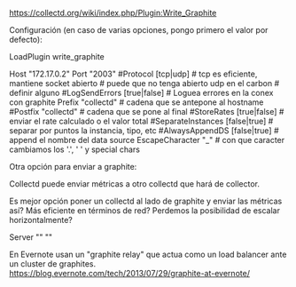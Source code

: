https://collectd.org/wiki/index.php/Plugin:Write_Graphite

Configuración (en caso de varias opciones, pongo primero el valor por defecto):

LoadPlugin write_graphite

<Plugin write_graphite>
  <Carbon>
    Host "172.17.0.2"
    Port "2003"
    #Protocol [tcp|udp] # tcp es eficiente, mantiene socket abierto
                        # puede que no tenga abierto udp en el carbon
			# definir alguno
    #LogSendErrors [true|false] # Loguea errores en la conex con graphite
    Prefix "collectd" # cadena que se antepone al hostname
    #Postfix "collectd" # cadena que se pone al final
    #StoreRates [true|false] # enviar el rate calculado o el valor total
    #SeparateInstances [false|true] # separar por puntos la instancia, tipo, etc
    #AlwaysAppendDS [false|true] # append el nombre del data source
    EscapeCharacter "_" # con que caracter cambiamos los '.', ' ' y special chars
  </Carbon>
</Plugin>


Otra opción para enviar a graphite:

Collectd puede enviar métricas a otro collectd que hará de collector.

Es mejor opción poner un collectd al lado de graphite y enviar las métricas así?
Más eficiente en términos de red?
Perdemos la posibilidad de escalar horizontalmente?


<Plugin network>
  Server "<your-docker-host>" "<the-collectd-port-likely-49153>"
</Plugin network>



En Evernote usan un "graphite relay" que actua como un load balancer ante un cluster de graphites.
https://blog.evernote.com/tech/2013/07/29/graphite-at-evernote/

